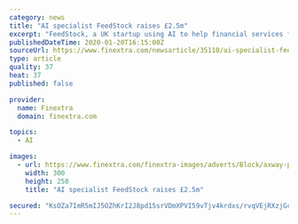 ```yaml
---
category: news
title: "AI specialist FeedStock raises £2.5m"
excerpt: "FeedStock, a UK startup using AI to help financial services firms meet compliance requirements and hit commercial goals, has raised £2.5 million in a funding round led by Praetura Ventures. Founded in 2015, FeedStock is an AI-driven SaaS business that leverages the latest natural language processing technologies to help both the buy and sell-side."
publishedDateTime: 2020-01-20T16:15:00Z
sourceUrl: https://www.finextra.com/newsarticle/35110/ai-specialist-feedstock-raises-25m
type: article
quality: 37
heat: 37
published: false

provider:
  name: Finextra
  domain: finextra.com

topics:
  - AI

images:
  - url: https://www.finextra.com/finextra-images/adverts/Block/axway-paper-20122019-mpu.jpg
    width: 300
    height: 250
    title: "AI specialist FeedStock raises £2.5m"

secured: "KsOZa7ImR5mIJ5OZhKrI2J8pd15srVDmXPVI59vTjv4krdxs/rvqVEjRXzjGckXd+KpFDvYgUBt7Yyz5GD31jyZLUxM7H5hRvtthP512W5Xv8jbSt4C9mAZ/E3yXPEylJlAVihO6t5LQWCVNznKY+kERf4XJH7RXCsHP/9XgSeNfe7XEaPreU4d5ihak1P515b/CScLij9c9k9Idb8jn7p0eGoqL3v7jgUXBvJ4+y7HLD6x8baj1mnVWClf9/bOxbYVHsLSGH2JrrsVzegn08OiWUWqUORFEWjeLVxdBL0U=;2BO1Qw9b5u/KRaqV0R1mRw=="
---
```


